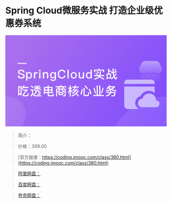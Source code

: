 # Spring Cloud微服务实战 打造企业级优惠券系统

![img](../../assets/5fc066e309d6ca5905400304.png)

> 简介：

> 价格：399.00

> [官方链接：https://coding.imooc.com/class/380.html](https://coding.imooc.com/class/380.html)

> [阿里网盘：]()

> [百度网盘：]()

> [夸克网盘：]()
